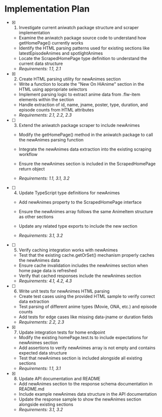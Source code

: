 # Implementation Plan

- [x] 1. Investigate current aniwatch package structure and scraper implementation



  - Examine the aniwatch package source code to understand how getHomePage() currently works
  - Identify the HTML parsing patterns used for existing sections like latestEpisodeAnimes and spotlightAnimes
  - Locate the ScrapedHomePage type definition to understand the current data structure
  - _Requirements: 1.1, 2.1_

- [x] 2. Create HTML parsing utility for newAnimes section



  - Write a function to locate the "New On HiAnime" section in the HTML using appropriate selectors
  - Implement parsing logic to extract anime data from .flw-item elements within the section
  - Handle extraction of id, name, jname, poster, type, duration, and episode counts from HTML attributes
  - _Requirements: 2.1, 2.2, 2.3_




- [ ] 3. Extend the aniwatch package scraper to include newAnimes
  - Modify the getHomePage() method in the aniwatch package to call the newAnimes parsing function



  - Integrate the newAnimes data extraction into the existing scraping workflow
  - Ensure the newAnimes section is included in the ScrapedHomePage return object
  - _Requirements: 1.1, 3.1, 3.2_




- [ ] 4. Update TypeScript type definitions for newAnimes
  - Add newAnimes property to the ScrapedHomePage interface



  - Ensure the newAnimes array follows the same AnimeItem structure as other sections
  - Update any related type exports to include the new section
  - _Requirements: 3.1, 3.2_


- [ ] 5. Verify caching integration works with newAnimes
  - Test that the existing cache.getOrSet() mechanism properly caches the newAnimes data
  - Ensure cache invalidation includes the newAnimes section when home page data is refreshed
  - Verify that cached responses include the newAnimes section
  - _Requirements: 4.1, 4.2, 4.3_

- [ ] 6. Write unit tests for newAnimes HTML parsing
  - Create test cases using the provided HTML sample to verify correct data extraction
  - Test parsing of different anime types (Movie, ONA, etc.) and episode counts
  - Add tests for edge cases like missing data-jname or duration fields
  - _Requirements: 2.2, 2.3_

- [x] 7. Update integration tests for home endpoint


  - Modify the existing homePage.test.ts to include expectations for newAnimes section
  - Add assertions to verify newAnimes array is not empty and contains expected data structure
  - Test that newAnimes section is included alongside all existing sections
  - _Requirements: 1.1, 3.1_

- [x] 8. Update API documentation and README



  - Add newAnimes section to the response schema documentation in README.md
  - Include example newAnimes data structure in the API documentation
  - Update the response sample to show the newAnimes section alongside existing sections
  - _Requirements: 3.1, 3.2_